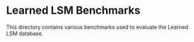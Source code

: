 # Learned LSM Benchmarks

This directory contains various benchmarks used to evaluate the Learned LSM
database.

